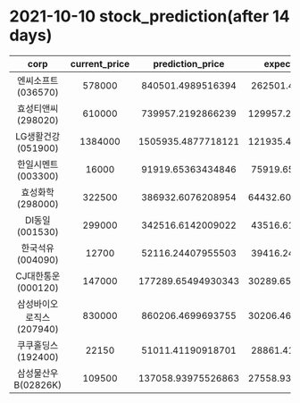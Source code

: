 # 2021-10-10 stock_prediction(after 14 days)

|   corp   |   current_price   |   prediction_price   |   expected_profit   |
|:--------:|:-----------------:|:--------------------:|:-------------------:|
|엔씨소프트(036570)|578000|840501.4989516394|262501.4989516394|
|효성티앤씨(298020)|610000|739957.2192866239|129957.21928662388|
|LG생활건강(051900)|1384000|1505935.4877718121|121935.48777181213|
|한일시멘트(003300)|16000|91919.65363434846|75919.65363434846|
|효성화학(298000)|322500|386932.6076208954|64432.607620895375|
|DI동일(001530)|299000|342516.6142009022|43516.61420090217|
|한국석유(004090)|12700|52116.24407955503|39416.24407955503|
|CJ대한통운(000120)|147000|177289.65494930343|30289.654949303425|
|삼성바이오로직스(207940)|830000|860206.4699693755|30206.469969375525|
|쿠쿠홀딩스(192400)|22150|51011.41190918701|28861.41190918701|
|삼성물산우B(02826K)|109500|137058.93975526863|27558.939755268628|
